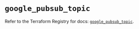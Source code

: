 # `google_pubsub_topic`

Refer to the Terraform Registry for docs: [`google_pubsub_topic`](https://registry.terraform.io/providers/hashicorp/google-beta/5.16.0/docs/resources/google_pubsub_topic).
